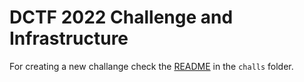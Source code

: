 # DCTF 2022 Challenge and Infrastructure

For creating a new challange check the [README](challs/README.md) in the `challs` folder.
